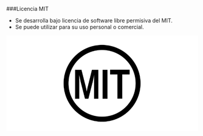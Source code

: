 ###Licencia MIT

- Se desarrolla bajo licencia de software libre permisiva del MIT.
- Se puede utilizar para su uso personal o comercial.

![](assets/mit_license.png)
